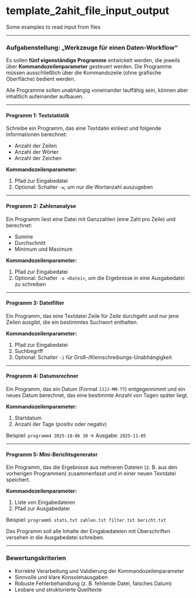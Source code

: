 # template_2ahit_file_input_output

Some examples to read input from files

---

### **Aufgabenstellung: „Werkzeuge für einen Daten-Workflow“**

Es sollen **fünf eigenständige Programme** entwickelt werden, die jeweils über **Kommandozeilenparameter** gesteuert werden. Die Programme müssen ausschließlich über die Kommandozeile (ohne grafische Oberfläche) bedient werden.

Alle Programme sollen unabhängig voneinander lauffähig sein, können aber inhaltlich aufeinander aufbauen.

---

#### **Programm 1: Textstatistik**

Schreibe ein Programm, das eine Textdatei einliest und folgende Informationen berechnet:

* Anzahl der Zeilen
* Anzahl der Wörter
* Anzahl der Zeichen

**Kommandozeilenparameter:**

1. Pfad zur Eingabedatei
2. Optional: Schalter `-w`, um nur die Wortanzahl auszugeben

---

#### **Programm 2: Zahlenanalyse**

Ein Programm liest eine Datei mit Ganzzahlen (eine Zahl pro Zeile) und berechnet:

* Summe
* Durchschnitt
* Minimum und Maximum

**Kommandozeilenparameter:**

1. Pfad zur Eingabedatei
2. Optional: Schalter `-o <Datei>`, um die Ergebnisse in eine Ausgabedatei zu schreiben

---

#### **Programm 3: Dateifilter**

Ein Programm, das eine Textdatei Zeile für Zeile durchgeht und nur jene Zeilen ausgibt, die ein bestimmtes Suchwort enthalten.

**Kommandozeilenparameter:**

1. Pfad zur Eingabedatei
2. Suchbegriff
3. Optional: Schalter `-i` für Groß-/Kleinschreibungs-Unabhängigkeit

---

#### **Programm 4: Datumsrechner**

Ein Programm, das ein Datum (Format `JJJJ-MM-TT`) entgegennimmt und ein neues Datum berechnet, das eine bestimmte Anzahl von Tagen später liegt.

**Kommandozeilenparameter:**

1. Startdatum
2. Anzahl der Tage (positiv oder negativ)

Beispiel:
`programm4 2025-10-06 30` → Ausgabe: `2025-11-05`

---

#### **Programm 5: Mini-Berichtsgenerator**

Ein Programm, das die Ergebnisse aus mehreren Dateien (z. B. aus den vorherigen Programmen) zusammenfasst und in einer neuen Textdatei speichert.

**Kommandozeilenparameter:**

1. Liste von Eingabedateien
2. Pfad zur Ausgabedatei

Beispiel:
`programm5 stats.txt zahlen.txt filter.txt bericht.txt`

Das Programm soll alle Inhalte der Eingabedateien mit Überschriften versehen in die Ausgabedatei schreiben.

---

### **Bewertungskriterien**

* Korrekte Verarbeitung und Validierung der Kommandozeilenparameter
* Sinnvolle und klare Konsolenausgaben
* Robuste Fehlerbehandlung (z. B. fehlende Datei, falsches Datum)
* Lesbare und strukturierte Quelltexte
